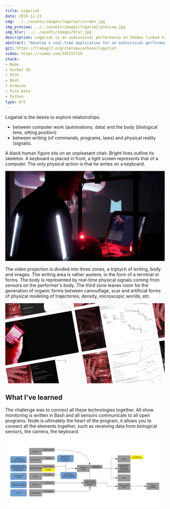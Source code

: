 ```yaml
---
title: Logariat
date: 2019-11-23
img: ../../assets/images/logariat/screen.jpg
img_preview: ../../assets/images/logariat/preview.jpg
img_blur: ../../assets/images/blur.jpg
description: Logariat is an audiovisual performance on themes linked to digital technology and the body
abstract: "Develop a real-time application for an audiovisual performance on themes linked to digital technology and the body."
git: https://framagit.org/chateaucarbone/logariat
video: https://vimeo.com/345117719
stack:
- Node
- Socket IO
- P5JS
- Bash
- Arduino
- Pure Data
- Python
type: Art
---
```


Logariat is the desire to explore relationships:
- between computer work (automations, data) and the body (biological time, sitting position)
- between writing (of commands, programs, laws) and physical reality (signals).

A black human figure sits on an unpleasant chair. Bright lines outline its skeleton. A keyboard is placed in front, a light screen represents that of a computer. The only physical action is that he writes on a keyboard.

![Logariat Close-Up](../../assets/images/logariat/logariat-01.jpg)

The video projection is divided into three zones, a triptych of writing, body and images. The writing area is rather austere, in the form of a terminal or forms. The body is represented by real-time physical signals coming from sensors on the performer's body. The third zone leaves room for the generation of organic forms between camouflage, scar and artificial forms of physical modeling of trajectories, density, microscopic worlds, etc.

![Logariat storyboard](../../assets/images/logariat/screens.jpg)

## What I've learned

The challenge was to connect all these technologies together. All show monitoring is written in Bash and all sensors communicate to all open programs. Node is ultimately the heart of the program, it allows you to connect all the elements together, such as receiving data from biological sensors, the camera, the keyboard.

![Logariat storyboard](../../assets/images/logariat/tech.png)

